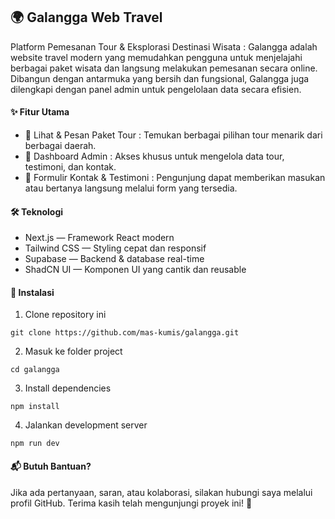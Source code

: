 ## 🌍 Galangga Web Travel
Platform Pemesanan Tour & Eksplorasi Destinasi Wisata : 
Galangga adalah website travel modern yang memudahkan pengguna untuk menjelajahi berbagai paket wisata dan langsung melakukan pemesanan secara online. Dibangun dengan antarmuka yang bersih dan fungsional, Galangga juga dilengkapi dengan panel admin untuk pengelolaan data secara efisien.

#### ✨ Fitur Utama
- 🔎 Lihat & Pesan Paket Tour : Temukan berbagai pilihan tour menarik dari berbagai daerah.
- 🧑 Dashboard Admin : Akses khusus untuk mengelola data tour, testimoni, dan kontak.
-  📩 Formulir Kontak & Testimoni : Pengunjung dapat memberikan masukan atau bertanya langsung melalui form yang tersedia.

#### 🛠️ Teknologi
- Next.js — Framework React modern
- Tailwind CSS — Styling cepat dan responsif
- Supabase — Backend & database real-time
- ShadCN UI — Komponen UI yang cantik dan reusable

#### 🚀 Instalasi
1. Clone repository ini
````
git clone https://github.com/mas-kumis/galangga.git
````
2. Masuk ke folder project
````
cd galangga
````

3. Install dependencies
````
npm install
````
4. Jalankan development server
````
npm run dev
````

#### 📬 Butuh Bantuan?
Jika ada pertanyaan, saran, atau kolaborasi, silakan hubungi saya melalui profil GitHub.
Terima kasih telah mengunjungi proyek ini! 🙌